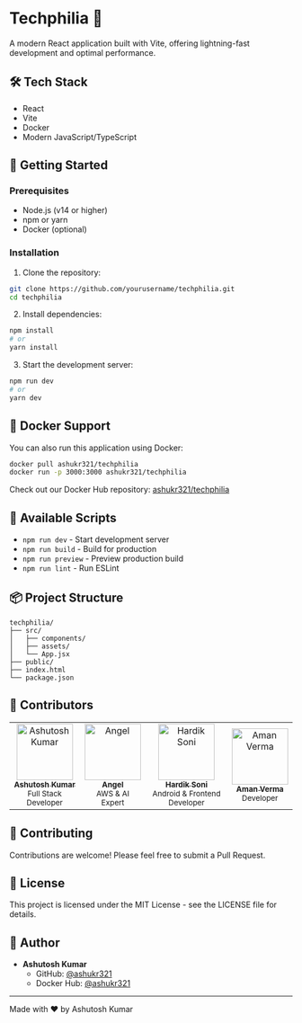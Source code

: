 # Techphilia 🚀

A modern React application built with Vite, offering lightning-fast development and optimal performance.

## 🛠️ Tech Stack

- React
- Vite
- Docker
- Modern JavaScript/TypeScript

## 🚀 Getting Started

### Prerequisites

- Node.js (v14 or higher)
- npm or yarn
- Docker (optional)

### Installation

1. Clone the repository:
```bash
git clone https://github.com/yourusername/techphilia.git
cd techphilia
```

2. Install dependencies:
```bash
npm install
# or
yarn install
```

3. Start the development server:
```bash
npm run dev
# or
yarn dev
```

## 🐳 Docker Support

You can also run this application using Docker:

```bash
docker pull ashukr321/techphilia
docker run -p 3000:3000 ashukr321/techphilia
```

Check out our Docker Hub repository: [ashukr321/techphilia](https://hub.docker.com/u/ashukr321)

## 🔧 Available Scripts

- `npm run dev` - Start development server
- `npm run build` - Build for production
- `npm run preview` - Preview production build
- `npm run lint` - Run ESLint

## 📦 Project Structure

```
techphilia/
├── src/
│   ├── components/
│   ├── assets/
│   └── App.jsx
├── public/
├── index.html
└── package.json
```

## 👥 Contributors

<table>
  <tr>
    <td align="center">
      <a href="https://github.com/Ashukr321">
        <img src="https://avatars.githubusercontent.com/Ashukr321" width="100px;" alt="Ashutosh Kumar"/>
        <br />
        <sub><b>Ashutosh Kumar</b></sub>
      </a>
      <br />
      <sub>Full Stack Developer</sub>
    </td>
    <td align="center">
      <a href="https://github.com/angel7544">
        <img src="https://avatars.githubusercontent.com/angel7544" width="100px;" alt="Angel"/>
        <br />
        <sub><b>Angel</b></sub>
      </a>
      <br />
      <sub>AWS & AI Expert</sub>
    </td>
    <td align="center">
      <a href="https://github.com/ItsHardikSoni">
        <img src="https://avatars.githubusercontent.com/ItsHardikSoni" width="100px;" alt="Hardik Soni"/>
        <br />
        <sub><b>Hardik Soni</b></sub>
      </a>
      <br />
      <sub>Android & Frontend Developer</sub>
    </td>
    <td align="center">
      <a href="https://github.com/amanver02">
        <img src="https://avatars.githubusercontent.com/amanver02" width="100px;" alt="Aman Verma"/>
        <br />
        <sub><b>Aman Verma</b></sub>
      </a>
      <br />
      <sub>Developer</sub>
    </td>
  </tr>
</table>

## 🤝 Contributing

Contributions are welcome! Please feel free to submit a Pull Request.

## 📝 License

This project is licensed under the MIT License - see the LICENSE file for details.

## 👤 Author

- **Ashutosh Kumar**
  - GitHub: [@ashukr321](https://github.com/ashukr321)
  - Docker Hub: [@ashukr321](https://hub.docker.com/u/ashukr321)

---

Made with ❤️ by Ashutosh Kumar
